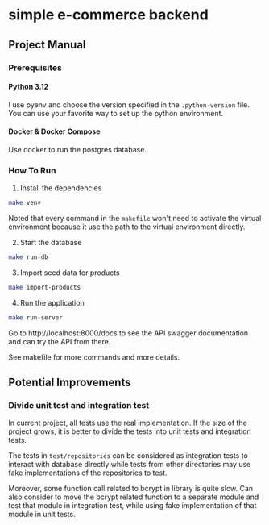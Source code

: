 # simple e-commerce backend

## Project Manual

### Prerequisites

#### Python 3.12

I use pyenv and choose the version specified in the `.python-version` file. You can use your favorite way to set up the python environment.

#### Docker & Docker Compose

Use docker to run the postgres database.

### How To Run

1. Install the dependencies

```bash
make venv
```

Noted that every command in the `makefile` won't need to activate the virtual environment because it use the path to the virtual environment directly.

2. Start the database

```bash
make run-db
```

3. Import seed data for products

```bash
make import-products
```

4. Run the application

```bash
make run-server
```

Go to http://localhost:8000/docs to see the API swagger documentation and can try the API from there.

See makefile for more commands and more details.

## Potential Improvements

### Divide unit test and integration test

In current project, all tests use the real implementation. If the size of the project grows, it is better to divide the tests into unit tests and integration tests.

The tests in `test/repositories` can be considered as integration tests to interact with database directly while tests from other directories may use fake implementations of the repositories to test.

Moreover, some function call related to bcrypt in library is quite slow. Can also consider to move the bcrypt related function to a separate module and test that module in integration test, while using fake implementation of that module in unit tests.

